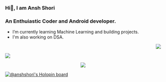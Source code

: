 ### Hi👋, I am Ansh Shori
### An Enthuiastic Coder and Android developer.
-  I’m currently learning Machine Learning and building projects.
-  I'm also working on DSA.

<p align="right">
  <img src="https://komarev.com/ghpvc/?username=anshshori2002&color=orange"/>
</p>

<img src="https://thumbs.gfycat.com/EvilNextDevilfish-small.gif">

<p align="center">
  <img src="https://github-readme-streak-stats.herokuapp.com/?user=anshshori2002&theme=nord"/>
</p>


[![@anshshori's Holopin board](https://holopin.me/anshshori)](https://holopin.io/@anshshori)
<!--

Here are some ideas to get you started:

- 🔭 I’m currently working on ...
- 🌱 I’m currently learning ...
- 👯 I’m looking to collaborate on ...
- 🤔 I’m looking for help with ...
- 💬 Ask me about ...
- 📫 How to reach me: ...
- 😄 Pronouns: ...
- ⚡ Fun fact: ...
-->
